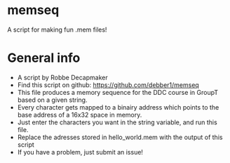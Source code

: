 # memseq
A script for making fun .mem files!

# General info

* A script by Robbe Decapmaker
* Find this script on github: https://github.com/debber1/memseq
* This file produces a memory sequence for the DDC course in GroupT based on a given string.
* Every character gets mapped to a binairy address which points to the base address of a 16x32 space in memory.
* Just enter the characters you want in the string variable, and run this file.
* Replace the adresses stored in hello_world.mem with the output of this script
* If you have a problem, just submit an issue!

